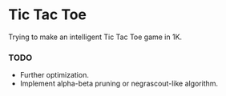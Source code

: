 Tic Tac Toe
===

Trying to make an intelligent Tic Tac Toe game in 1K.

### TODO

- Further optimization.
- Implement alpha-beta pruning or negrascout-like algorithm.